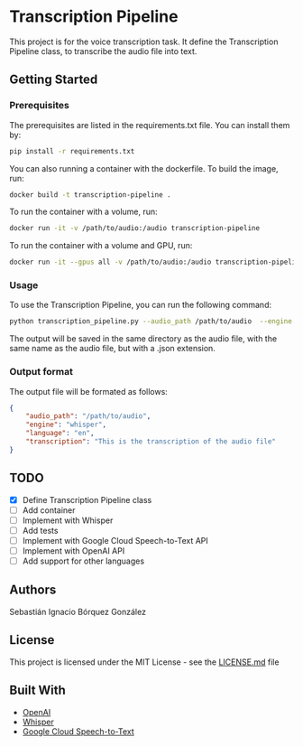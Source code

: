 # Transcription Pipeline

This project is for the voice transcription task. It define the Transcription Pipeline
class, to transcribe the audio file into text.

## Getting Started

### Prerequisites

The prerequisites are listed in the requirements.txt file. You can install them by:

```bash
pip install -r requirements.txt
```

You can also running a container with the dockerfile. To build the image, run:

```bash
docker build -t transcription-pipeline .
```

To run the container with a volume, run:

```bash
docker run -it -v /path/to/audio:/audio transcription-pipeline
```

To run the container with a volume and GPU, run:

```bash
docker run -it --gpus all -v /path/to/audio:/audio transcription-pipeline
```

### Usage

To use the Transcription Pipeline, you can run the following command:

```bash
python transcription_pipeline.py --audio_path /path/to/audio  --engine whisper
```

The output will be saved in the same directory as the audio file, with the same name
as the audio file, but with a .json extension.

### Output format

The output file will be formated as follows:

```json
{
    "audio_path": "/path/to/audio",
    "engine": "whisper",
    "language": "en",
    "transcription": "This is the transcription of the audio file"
}
```

## TODO

- [x] Define Transcription Pipeline class
- [ ] Add container
- [ ] Implement with Whisper
- [ ] Add tests
- [ ] Implement with Google Cloud Speech-to-Text API
- [ ] Implement with OpenAI API
- [ ] Add support for other languages

## Authors

Sebastián Ignacio Bórquez González

## License

This project is licensed under the MIT License - see the [LICENSE.md](LICENSE.md) file

## Built With

- [OpenAI](https://openai.com/blog/openai-api/)
- [Whisper](https://github.com/openai/whisper)
- [Google Cloud Speech-to-Text](https://cloud.google.com/speech-to-text)